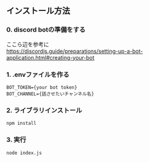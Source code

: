 ## インストール方法

### 0. discord botの準備をする
ここら辺を参考に  
https://discordjs.guide/preparations/setting-up-a-bot-application.html#creating-your-bot

### 1. .envファイルを作る
```shell
BOT_TOKEN={your bot token}
BOT_CHANNEL={話させたいチャンネル名}
```

### 2. ライブラリインストール
```shell
npm install
```

### 3. 実行
```shell
node index.js
```